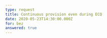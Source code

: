 ```yaml
---
type: request
title: Continuous provision even during ECQ
date: 2020-05-23T14:30:00.000Z
for: bez
answered: true
---
```

